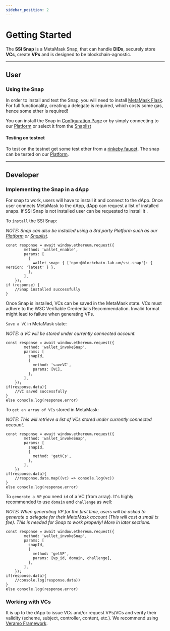 ```yaml
---
sidebar_position: 2
---
```


# Getting Started

The **SSI Snap** is a MetaMask Snap, that can handle **DIDs**, securely store **VCs**, create **VPs** and is designed to be blockchain-agnostic.

---

## User

### Using the Snap

In order to install and test the Snap, you will need to install [MetaMask Flask](https://metamask.io/flask/). For full functionality, creating a delegate is required, which costs some gas, hence some ether is required!

You can install the Snap in [Configuration Page](config) or by simply connecting to our [Platform](https://blockchain-lab-um.github.io/course-dapp/) or select it from the [Snaplist](https://snaplist.org/)

#### Testing on testnet

To test on the testnet get some test ether from a [rinkeby faucet](https://faucets.chain.link/rinkeby). The snap can be tested on our [Platform](https://blockchain-lab-um.github.io/course-dapp/).

---

## Developer

### Implementing the Snap in a dApp

For snap to work, users will have to install it and connect to the dApp. Once user connects MetaMask to the dApp, dApp can request a list of installed snaps. If SSI Snap is not installed user can be requested to install it .

To `install` the SSI Snap:

_NOTE:_ _Snap can also be installed using a 3rd party Platform such as our [Platform](https://blockchain-lab-um.github.io/course-dapp/) or [Snaplist](https://snaplist.org/)._

```
const response = await window.ethereum.request({
        method: 'wallet_enable',
        params: [
          {
            wallet_snap: { ['npm:@blockchain-lab-um/ssi-snap']: { version: 'latest' } },
          },
        ],
    });
if (response) {
    //Snap installed successfully
}
```

Once Snap is installed, VCs can be saved in the MetaMask state. VCs must adhere to the W3C Verifiable Credentials Recommendation. Invalid format might lead to failure when generating VPs.

`Save a VC` in MetaMask state:

_NOTE:_ _a VC will be stored under currently connected account._

```
const response = await window.ethereum.request({
        method: 'wallet_invokeSnap',
        params: [
          snapId,
          {
            method: 'saveVC',
            params: [VC],
          },
        ],
    });
if(response.data){
    //VC saved successfully
}
else console.log(response.error)
```

To `get an array of VCs` stored in MetaMask:

_NOTE:_ _This will retrieve a list of VCs stored under currently connected account._

```
const response = await window.ethereum.request({
        method: 'wallet_invokeSnap',
        params: [
          snapId,
          {
            method: 'getVCs',
          },
        ],
    })
if(response.data){
    //response.data.map((vc) => console.log(vc))
}
else console.log(response.error)

```

To `generate a VP` you need `id` of a VC (from array). It's highly recommended to use `domain` and `challenge` as well:

_NOTE:_ _When generating VP for the first time, users will be asked to generate a delegate for their MetaMask account (This will cost a small tx fee). This is needed for Snap to work properly! More in later sections._

```
const response = await window.ethereum.request({
        method: 'wallet_invokeSnap',
        params: [
          snapId,
          {
            method: 'getVP',
            params: [vp_id, domain, challenge],
          },
        ],
    });
if(response.data){
    //console.log(response.data))
}
else console.log(response.error)
```

### Working with VCs

It is up to the dApp to issue VCs and/or request VPs/VCs and verify their validity (scheme, subject, controller, content, etc.). We recommend using [Veramo Framework](https://veramo.io/).
